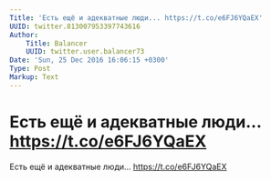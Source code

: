 ```yaml
---
Title: 'Есть ещё и адекватные люди... https://t.co/e6FJ6YQaEX'
UUID: twitter.813007953397743616
Author:
    Title: Balancer
    UUID: twitter.user.balancer73
Date: 'Sun, 25 Dec 2016 16:06:15 +0300'
Type: Post
Markup: Text
---
```


# Есть ещё и адекватные люди... https://t.co/e6FJ6YQaEX

Есть ещё и адекватные люди... https://t.co/e6FJ6YQaEX